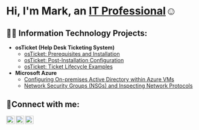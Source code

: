 <h1>Hi, I'm Mark, an <a href="https://linkedin.com/in/mark-callaway">IT Professional</a>☺</h1>

<h2>👨‍💻 Information Technology Projects:</h2>

- <b>osTicket (Help Desk Ticketing System)</b>
  - [osTicket: Prerequisites and Installation](https://github.com/markcal31/osticket-prereqs)
  - [osTicket: Post-Installation Configuration](https://github.com/markcal31/post-install-config)
  - [osTicket: Ticket Lifecycle Examples](https://github.com/markcal31c/ticket-lifecycle)
- <b>Microsoft Azure</b>
  - [Configuring On-premises Active Directory within Azure VMs](https://github.com/markcal31/configure-ad)
  - [Network Security Groups (NSGs) and Inspecting Network Protocols](https://github.com/markcal31/azure-network-protocols)

<h2>🤳Connect with me:</h2>

[<img align="left" alt="Josh | Twitter" width="22px" src="https://cdn.jsdelivr.net/npm/simple-icons@v3/icons/twitter.svg" />][twitter]
[<img align="left" alt="Josh | LinkedIn" width="22px" src="https://cdn.jsdelivr.net/npm/simple-icons@v3/icons/linkedin.svg" />][linkedin]
[<img align="left" alt="Josh | Instagram" width="22px" src="https://cdn.jsdelivr.net/npm/simple-icons@v3/icons/instagram.svg" />][instagram]

[twitter]: https://twitter.com/Josh
[instagram]: https://www.instagram.com/Josh
[linkedin]: https://linkedin.com/in/Josh
